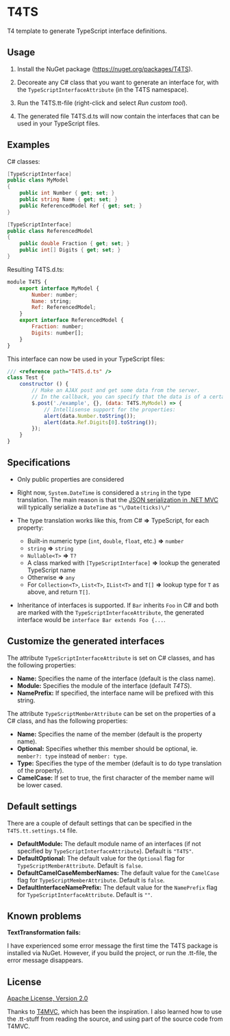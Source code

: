 T4TS
====

T4 template to generate TypeScript interface definitions.

Usage
----
 1. Install the NuGet package (https://nuget.org/packages/T4TS).

 2. Decoreate any C# class that you want to generate an interface for, with the `TypeScriptInterfaceAttribute` (in the T4TS namespace).

 3. Run the T4TS.tt-file (right-click and select *Run custom tool*).

 4. The generated file T4TS.d.ts will now contain the interfaces that can be used in your TypeScript files.

Examples
----
C# classes:
```c#
[TypeScriptInterface]
public class MyModel
{
    public int Number { get; set; }
    public string Name { get; set; }
    public ReferencedModel Ref { get; set; }
}

[TypeScriptInterface]
public class ReferencedModel
{
    public double Fraction { get; set; }
    public int[] Digits { get; set; }
}
```

Resulting T4TS.d.ts:
```javascript
module T4TS {
    export interface MyModel {
        Number: number;
        Name: string;
        Ref: ReferencedModel;
    }
    export interface ReferencedModel {
        Fraction: number;
        Digits: number[];
    }
}
```

This interface can now be used in your TypeScript files:

```javascript
/// <reference path="T4TS.d.ts" />
class Test {
    constructor () {
        // Make an AJAX post and get some data from the server.
        // In the callback, you can specify that the data is of a certain type:
        $.post('./example', {}, (data: T4TS.MyModel) => {
            // Intellisense support for the properties:
            alert(data.Number.toString());
            alert(data.Ref.Digits[0].toString());
        });
    }
}
```

Specifications
----
 * Only public properties are considered

 * Right now, `System.DateTime` is considered a `string` in the type translation. The main reason is that the [JSON serialization in .NET MVC](http://stackoverflow.com/questions/726334/asp-net-mvc-jsonresult-date-format) will typically serialize a `DateTime` as `"\/Date(ticks)\/"`

 * The type translation works like this, from C# **=>** TypeScript, for each property:
   * Built-in numeric type (`int`, `double`, `float`, etc.) **=>** `number`
   * `string` **=>** `string`
   * `Nullable<T>` **=>** `T?`
   * A class marked with `[TypeScriptInterface]` **=>** lookup the generated TypeScript name
   * Otherwise **=>** `any`
   * For `Collection<T>`, `List<T>`, `IList<T>` and `T[]` **=>** lookup type for `T` as above, and return `T[]`.

 * Inheritance of interfaces is supported. If `Bar` inherits `Foo` in C# and both are marked with the `TypeScriptInterfaceAttribute`, the generated interface would be `interface Bar extends Foo {...`.

Customize the generated interfaces
----
The attribute `TypeScriptInterfaceAttribute` is set on C# classes, and has the following properties:

* **Name:** Specifies the name of the interface (default is the class name).
* **Module:** Specifies the module of the interface (default _T4TS_).
* **NamePrefix:** If specified, the interface name will be prefixed with this string.

The attribute `TypeScriptMemberAttribute` can be set on the properties of a C# class, and has the following properties:

* **Name:** Specifies the name of the member (default is the property name).
* **Optional:** Specifies whether this member should be optional, ie. `member?: type` instead of `member: type`.
* **Type:** Specifies the type of the member (default is to do type translation of the property).
* **CamelCase:** If set to true, the first character of the member name will be lower cased.

Default settings
----
There are a couple of default settings that can be specified in the `T4TS.tt.settings.t4` file.

* **DefaultModule:** The default module name of an interfaces (if not specified by `TypeScriptInterfaceAttribute`). Default is `"T4TS"`.
* **DefaultOptional:** The default value for the `Optional` flag for `TypeScriptMemberAttribute`. Default is `false`.
* **DefaultCamelCaseMemberNames:** The default value for the `CamelCase` flag for `TypeScriptMemberAttribute`. Default is `false`.
* **DefaultInterfaceNamePrefix:** The default value for the `NamePrefix` flag for `TypeScriptInterfaceAttribute`. Default is `""`.

Known problems
----
**TextTransformation fails:**

I have experienced some error message the first time the T4TS package is installed via NuGet. However, if you build the project, or run the .tt-file, the error message disappears.

License
----
[Apache License, Version 2.0](http://www.apache.org/licenses/LICENSE-2.0)

Thanks to [T4MVC](http://t4mvc.codeplex.com/), which has been the inspiration. I also learned how to use the .tt-stuff from reading the source, and using part of the source code from T4MVC.